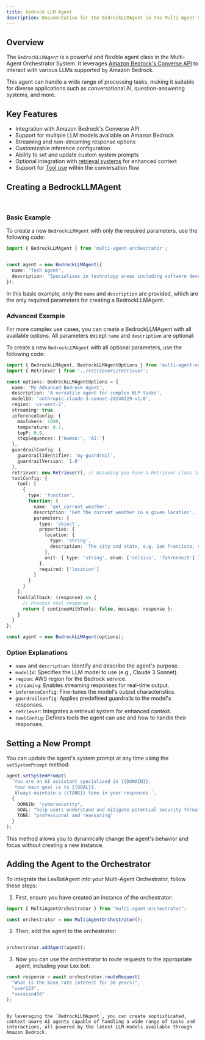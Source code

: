 ```yaml
---
title: Bedrock LLM Agent
description: Documentation for the BedrockLLMAgent in the Multi-Agent Orchestrator
---
```

## Overview

The `BedrockLLMAgent` is a powerful and flexible agent class in the Multi-Agent Orchestrator System. It leverages [Amazon Bedrock's Converse API](https://docs.aws.amazon.com/bedrock/latest/userguide/conversation-inference.html) to interact with various LLMs supported by Amazon Bedrock. 

This agent can handle a wide range of processing tasks, making it suitable for diverse applications such as conversational AI, question-answering systems, and more.

## Key Features

- Integration with Amazon Bedrock's Converse API
- Support for multiple LLM models available on Amazon Bedrock
- Streaming and non-streaming response options
- Customizable inference configuration
- Ability to set and update custom system prompts
- Optional integration with [retrieval systems](/multi-agent-orchestrator/retrievers/overview) for enhanced context
- Support for [Tool use](https://docs.aws.amazon.com/bedrock/latest/userguide/tool-use.html) within the conversation flow

## Creating a BedrockLLMAgent

<br>

### Basic Example

To create a new `BedrockLLMAgent` with only the required parameters, use the following code:

```typescript
import { BedrockLLMAgent } from 'multi-agent-orchestrator';


const agent = new BedrockLLMAgent({
  name: 'Tech Agent',
  description: 'Specializes in technology areas including software development, hardware, AI, cybersecurity, blockchain, cloud computing, emerging tech innovations, and pricing/costs related to technology products and services.'
});
```

In this basic example, only the `name` and `description` are provided, which are the only required parameters for creating a BedrockLLMAgent.

### Advanced Example

For more complex use cases, you can create a BedrockLLMAgent with all available options. All parameters except `name` and `description` are optional:


To create a new `BedrockLLMAgent` with all optional parameters, use the following code:

```typescript
import { BedrockLLMAgent, BedrockLLMAgentOptions } from 'multi-agent-orchestrator';
import { Retriever } from '../retrievers/retriever';

const options: BedrockLLMAgentOptions = {
  name: 'My Advanced Bedrock Agent',
  description: 'A versatile agent for complex NLP tasks',
  modelId: 'anthropic.claude-3-sonnet-20240229-v1:0',
  region: 'us-west-2',
  streaming: true,
  inferenceConfig: {
    maxTokens: 1000,
    temperature: 0.7,
    topP: 0.9,
    stopSequences: ['Human:', 'AI:']
  },
  guardrailConfig: {
    guardrailIdentifier: 'my-guardrail',
    guardrailVersion: '1.0'
  },
  retriever: new Retriever(), // Assuming you have a Retriever class implemented
  toolConfig: {
    tool: [
      {
        type: 'function',
        function: {
          name: 'get_current_weather',
          description: 'Get the current weather in a given location',
          parameters: {
            type: 'object',
            properties: {
              location: {
                type: 'string',
                description: 'The city and state, e.g. San Francisco, CA'
              },
              unit: { type: 'string', enum: ['celsius', 'fahrenheit'] }
            },
            required: ['location']
          }
        }
      }
    ],
    toolCallback: (response) => {
      // Process tool response
      return { continueWithTools: false, message: response };
    }
  }
};

const agent = new BedrockLLMAgent(options);
```

### Option Explanations

- `name` and `description`: Identify and describe the agent's purpose.
- `modelId`: Specifies the LLM model to use (e.g., Claude 3 Sonnet).
- `region`: AWS region for the Bedrock service.
- `streaming`: Enables streaming responses for real-time output.
- `inferenceConfig`: Fine-tunes the model's output characteristics.
- `guardrailConfig`: Applies predefined guardrails to the model's responses.
- `retriever`: Integrates a retrieval system for enhanced context.
- `toolConfig`: Defines tools the agent can use and how to handle their responses.

## Setting a New Prompt

You can update the agent's system prompt at any time using the `setSystemPrompt` method:

```typescript
agent.setSystemPrompt(
  `You are an AI assistant specialized in {{DOMAIN}}.
   Your main goal is to {{GOAL}}.
   Always maintain a {{TONE}} tone in your responses.`,
  {
    DOMAIN: "cybersecurity",
    GOAL: "help users understand and mitigate potential security threats",
    TONE: "professional and reassuring"
  }
);
```

This method allows you to dynamically change the agent's behavior and focus without creating a new instance.

## Adding the Agent to the Orchestrator

To integrate the LexBotAgent into your Multi-Agent Orchestrator, follow these steps:

1. First, ensure you have created an instance of the orchestrator:

```typescript
import { MultiAgentOrchestrator } from "multi-agent-orchestrator";

const orchestrator = new MultiAgentOrchestrator();
```

2. Then, add the agent to the orchestrator:

```typescript

orchestrator.addAgent(agent);
```

3. Now you can use the orchestrator to route requests to the appropriate agent, including your Lex bot:

```typescript
const response = await orchestrator.routeRequest(
  "What is the base rate interest for 30 years?",
  "user123",
  "session456"
);
```
```

By leveraging the `BedrockLLMAgent`, you can create sophisticated, context-aware AI agents capable of handling a wide range of tasks and interactions, all powered by the latest LLM models available through Amazon Bedrock.